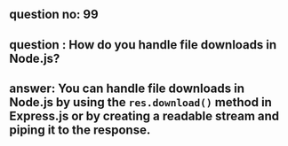
      
## question no: 99

## question : How do you handle file downloads in Node.js?

## answer: You can handle file downloads in Node.js by using the `res.download()` method in Express.js or by creating a readable stream and piping it to the response.
      